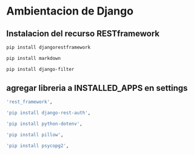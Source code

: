 # Ambientacion de Django
## Instalacion del recurso RESTframework
```bash
pip install djangorestframework
```

```bash
pip install markdown
```

```bash
pip install django-filter
```

## agregar libreria a INSTALLED_APPS en settings
```bash
'rest_framework',
```

```bash
'pip install django-rest-auth',
```

```bash
'pip install python-dotenv',
```


```bash
'pip install pillow',
```

```bash
'pip install psycopg2',
```



 
